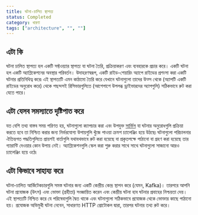 ```yaml
---
title: ঘটনা-চালিত স্থাপত্য
status: Completed
category: ধারণা
tags: ["architecture", "", ""]
---
```


## এটা কি

ঘটনা চালিত স্থাপত্য হল একটি সফ্টওয়্যার স্থাপত্য যা ঘটনা তৈরি, প্রক্রিয়াকরণ এবং ব্যবহারকে প্রচার করে।
একটি ঘটনা হল একটি অ্যাপ্লিকেশনের অবস্থার পরিবর্তন।
উদাহরণস্বরূপ, একটি রাইড-শেয়ারিং অ্যাপে রাইডের প্রশংসা করা একটি ঘটনার প্রতিনিধিত্ব করে৷
এই স্থাপত্যটি এমন কাঠামো তৈরি করে যেখানে ঘটনাগুলো তাদের উত্স থেকে (অ্যাপটি একটি রাইডের অনুরোধ করে) থেকে পছন্দসই রিসিভারগুলিতে (আশেপাশে উপলব্ধ ড্রাইভারদের অ্যাপগুলি) সঠিকভাবে রুট করা যেতে পারে।

## এটা যেসব সমস্যাতে দৃষ্টিপাত করে

যত বেশি তথ্য বাস্তব সময় পরিণত হয়, ঘটনাগুলো ক্যাপচার করা এবং উপযুক্ত [সার্ভিস](/service/) যা ঘটনার অনুরোধগুলি প্রক্রিয়া করতে হবে তা নিশ্চিত করার জন্য নির্ভরযোগ্য উপায়গুলি খুঁজে পাওয়া ক্রমশ চ্যালেঞ্জিং হয়ে উঠছে৷
ঘটনাগুলো পরিচালনার ঐতিহ্যগত পদ্ধতিগুলিতে প্রায়শই বার্তাগুলি যথাযথভাবে রুট করা হয়েছে বা প্রকৃতপক্ষে পাঠানো বা গ্রহণ করা হয়েছে তার গ্যারান্টি দেওয়ার কোন উপায় নেই।
অ্যাপ্লিকেশনগুলি স্কেল করা শুরু করার সাথে সাথে ঘটনাগুলো সাজানো আরও চ্যালেঞ্জিং হয়ে ওঠে৷

## এটা কিভাবে সাহায্য করে

ঘটনা-চালিত আর্কিটেকচারগুলি সমস্ত ঘটনার জন্য একটি কেন্দ্রীয় কেন্দ্র স্থাপন করে (যেমন, Kafka)।
তারপরে আপনি ঘটনা প্রযোজক (উৎস) এবং ভোক্তা (গ্রহীতা) সংজ্ঞায়িত করেন এবং কেন্দ্রীয় ঘটনা হাব ঘটনার প্রবাহের নিশ্চয়তা দেয়।
এই স্থাপত্যটি নিশ্চিত করে যে পরিষেবাগুলি দ্বৈত থাকে এবং ঘটনাগুলো সঠিকভাবে প্রযোজক থেকে ভোক্তার কাছে পাঠানো হয়।
প্রযোজক অভিমুখী ঘটনা নেবেন, সাধারণত HTTP প্রোটোকল দ্বারা, তারপর ঘটনার তথ্য রুট করে।

